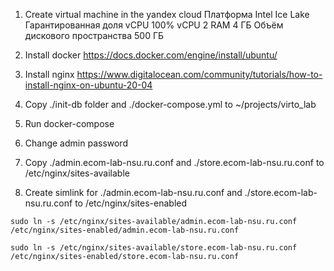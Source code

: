 1. Create virtual machine in the yandex cloud
Платформа Intel Ice Lake
Гарантированная доля vCPU 100%
vCPU 2
RAM 4 ГБ
Объём дискового пространства 500 ГБ

2. Install docker https://docs.docker.com/engine/install/ubuntu/

3. Install nginx https://www.digitalocean.com/community/tutorials/how-to-install-nginx-on-ubuntu-20-04
4. Copy ./init-db folder and ./docker-compose.yml to ~/projects/virto_lab
5. Run docker-compose
6. Change admin password
7. Copy ./admin.ecom-lab-nsu.ru.conf and ./store.ecom-lab-nsu.ru.conf to /etc/nginx/sites-available
8. Create simlink for ./admin.ecom-lab-nsu.ru.conf and ./store.ecom-lab-nsu.ru.conf to /etc/nginx/sites-enabled

`sudo ln -s /etc/nginx/sites-available/admin.ecom-lab-nsu.ru.conf /etc/nginx/sites-enabled/admin.ecom-lab-nsu.ru.conf`

`sudo ln -s /etc/nginx/sites-available/store.ecom-lab-nsu.ru.conf /etc/nginx/sites-enabled/store.ecom-lab-nsu.ru.conf`
